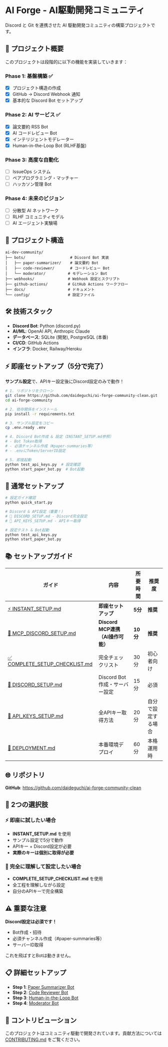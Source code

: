 # AI Forge - AI駆動開発コミュニティ

Discord と Git を連携させた AI 駆動開発コミュニティの構築プロジェクトです。

## 🚀 プロジェクト概要

このプロジェクトは段階的に以下の機能を実装していきます：

### Phase 1: 基盤構築 ✅
- [x] プロジェクト構造の作成
- [x] GitHub → Discord Webhook 通知
- [x] 基本的な Discord Bot セットアップ

### Phase 2: AI サービス ✅
- [x] 論文要約 RSS Bot
- [x] AI コードレビュー Bot
- [x] インテリジェントモデレーター
- [x] Human-in-the-Loop Bot (RLHF基盤)

### Phase 3: 高度な自動化
- [ ] IssueOps システム
- [ ] ペアプログラミング・マッチャー
- [ ] ハッカソン管理 Bot

### Phase 4: 未来のビジョン
- [ ] 分散型 AI ネットワーク
- [ ] RLHF コミュニティモデル
- [ ] AI エージェント実験場

## 📁 プロジェクト構造

```
ai-dev-community/
├── bots/                    # Discord Bot 実装
│   ├── paper-summarizer/    # 論文要約 Bot
│   ├── code-reviewer/       # コードレビュー Bot
│   └── moderator/          # モデレーション Bot
├── webhooks/               # Webhook 設定とスクリプト
├── github-actions/         # GitHub Actions ワークフロー
├── docs/                   # ドキュメント
└── config/                 # 設定ファイル
```

## 🛠️ 技術スタック

- **Discord Bot**: Python (discord.py)
- **AI/ML**: OpenAI API, Anthropic Claude
- **データベース**: SQLite (開発), PostgreSQL (本番)
- **CI/CD**: GitHub Actions
- **インフラ**: Docker, Railway/Heroku

## ⚡ 即座セットアップ（5分で完了）

**サンプル設定**で、APIキー設定後にDiscord設定のみで動作！

```bash
# 1. リポジトリをクローン
git clone https://github.com/daideguchi/ai-forge-community-clean.git
cd ai-forge-community

# 2. 依存関係をインストール
pip install -r requirements.txt

# 3. サンプル設定をコピー
cp .env.ready .env

# 4. Discord Bot作成 & 設定（INSTANT_SETUP.md参照）
# - Bot Token取得
# - 必須チャンネル作成（#paper-summaries等）
# - .envにToken/ServerID設定

# 5. 即座起動
python test_api_keys.py  # 設定確認
python start_paper_bot.py  # Bot起動
```

## 🚀 通常セットアップ

```bash
# 設定ガイド確認
python quick_start.py

# Discord & API設定（重要！）
# 📖 DISCORD_SETUP.md - Discord完全設定
# 🔑 API_KEYS_SETUP.md - APIキー取得

# 設定テスト & Bot起動
python test_api_keys.py
python start_paper_bot.py
```

## 📚 セットアップガイド

| ガイド | 内容 | 所要時間 | 推奨度 |
|--------|------|----------|--------|
| [⚡ INSTANT_SETUP.md](INSTANT_SETUP.md) | **即座セットアップ** | **5分** | **推奨** |
| [🔗 MCP_DISCORD_SETUP.md](MCP_DISCORD_SETUP.md) | **Discord MCP連携（AI操作可能）** | **10分** | **推奨** |
| [✅ COMPLETE_SETUP_CHECKLIST.md](COMPLETE_SETUP_CHECKLIST.md) | 完全チェックリスト | 30分 | 初心者向け |
| [📖 DISCORD_SETUP.md](DISCORD_SETUP.md) | Discord Bot作成・サーバー設定 | 15分 | 必須 |
| [🔑 API_KEYS_SETUP.md](API_KEYS_SETUP.md) | 全APIキー取得方法 | 20分 | 自分で設定する場合 |
| [🚀 DEPLOYMENT.md](DEPLOYMENT.md) | 本番環境デプロイ | 60分 | 本格運用時 |

## 🌐 リポジトリ

**GitHub**: https://github.com/daideguchi/ai-forge-community-clean

## 🎯 2つの選択肢

### ⚡ 即座に試したい場合
- **INSTANT_SETUP.md** を使用
- サンプル設定で5分で動作
- APIキー + Discord設定が必要
- **実際のキーは個別に取得が必要**

### 🔧 完全に理解して設定したい場合  
- **COMPLETE_SETUP_CHECKLIST.md** を使用
- 全工程を理解しながら設定
- 自分のAPIキーで完全構築

## ⚠️ 重要な注意

**Discord設定は必須です！**
- Bot作成・招待
- 必須チャンネル作成（#paper-summaries等）
- サーバーID取得

これを飛ばすとBotは動きません。

## 📋 詳細セットアップ

- **Step 1**: [Paper Summarizer Bot](docs/step1-paper-bot.md)
- **Step 2**: [Code Reviewer Bot](docs/setup-guide.md)
- **Step 3**: [Human-in-the-Loop Bot](docs/setup-guide.md)
- **Step 4**: [Moderator Bot](docs/setup-guide.md)

## 🤝 コントリビューション

このプロジェクトはコミュニティ駆動で開発されています。貢献方法については [CONTRIBUTING.md](CONTRIBUTING.md) をご覧ください。